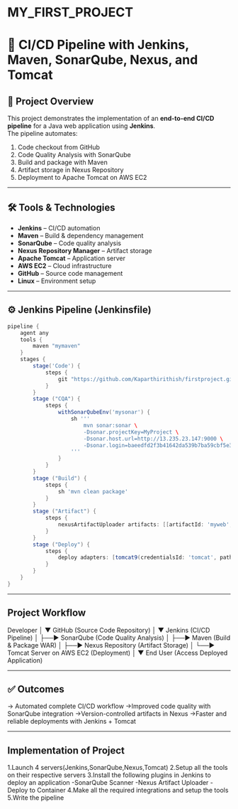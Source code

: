# MY_FIRST_PROJECT

# 🚀 CI/CD Pipeline with Jenkins, Maven, SonarQube, Nexus, and Tomcat  

## 📌 Project Overview  
This project demonstrates the implementation of an **end-to-end CI/CD pipeline** for a Java web application using **Jenkins**.  
The pipeline automates:  
1. Code checkout from GitHub  
2. Code Quality Analysis with SonarQube  
3. Build and package with Maven  
4. Artifact storage in Nexus Repository  
5. Deployment to Apache Tomcat on AWS EC2  

---

## 🛠️ Tools & Technologies  
- **Jenkins** – CI/CD automation  
- **Maven** – Build & dependency management  
- **SonarQube** – Code quality analysis  
- **Nexus Repository Manager** – Artifact storage  
- **Apache Tomcat** – Application server  
- **AWS EC2** – Cloud infrastructure  
- **GitHub** – Source code management  
- **Linux** – Environment setup  

---

## ⚙️ Jenkins Pipeline (Jenkinsfile)  
```groovy
pipeline {
    agent any
    tools {
        maven "mymaven"
    }
    stages {
        stage('Code') {
            steps {
                git "https://github.com/Kaparthirithish/firstproject.git"
            }
        }
        stage ("CQA") {
            steps {
                withSonarQubeEnv('mysonar') {
                    sh '''
                        mvn sonar:sonar \
                        -Dsonar.projectKey=MyProject \
                        -Dsonar.host.url=http://13.235.23.147:9000 \
                        -Dsonar.login=baeedfd2f3b41642da539b7ba59cbf5e3f79be93
                    '''
                }
            }
        }
        stage ("Build") {
            steps {
                sh 'mvn clean package'
            }
        }
        stage ("Artifact") {
            steps {
                nexusArtifactUploader artifacts: [[artifactId: 'myweb', classifier: '', file: 'target/myweb-8.6.9.war', type: 'war']], credentialsId: 'nexus', groupId: 'in.javahome', nexusUrl: '3.110.170.202:8081', nexusVersion: 'nexus3', protocol: 'http', repository: 'myrepo', version: '8.6.9'
            }
        }
        stage ("Deploy") {
            steps {
                deploy adapters: [tomcat9(credentialsId: 'tomcat', path: '', url: 'http://13.201.65.238:8080')], contextPath: 'myapp', war: 'target/*.war'
            }
        }
    }
}
```

---

## Project Workflow

   Developer
      │
      ▼
   GitHub (Source Code Repository)
      │
      ▼
   Jenkins (CI/CD Pipeline)
      │
      ├──► SonarQube (Code Quality Analysis)
      │
      ├──► Maven (Build & Package WAR)
      │
      ├──► Nexus Repository (Artifact Storage)
      │
      └──► Tomcat Server on AWS EC2 (Deployment)
      │
      ▼
   End User (Access Deployed Application)

---

## ✅ Outcomes
-> Automated complete CI/CD workflow
->Improved code quality with SonarQube integration
->Version-controlled artifacts in Nexus
->Faster and reliable deployments with Jenkins + Tomcat

---

## Implementation of Project
1.Launch 4 servers(Jenkins,SonarQube,Nexus,Tomcat)
2.Setup all the tools on their respective servers
3.Install the following plugins in Jenkins to deploy an application
    -SonarQube Scanner
    -Nexus Artifact Uploader
    -Deploy to Container
4.Make all the required integrations and setup the tools
5.Write the pipeline
